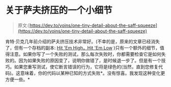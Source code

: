 # 关于萨夫挤压的一个小细节

> 原文:[https://dev.to/voins/one-tiny-detail-about-the-saff-squeeze](https://dev.to/voins/one-tiny-detail-about-the-saff-squeeze)

肯特·贝克几年前介绍的萨夫挤压技术非常好。(不幸的是，原来的文章已经消失了，但有一个存档的副本: [Hit 'Em High，Hit 'Em Low](https://web.archive.org/web/20090301204625/http://www.threeriversinstitute.org/HitEmHighHitEmLow.html) )只有一个额外的细节，值得注意。如果你写了一个失败的测试，那么每次失败时，你都需要检查它是如何失败的。因为如果失败的原因变了，说明你做错了，是时候退一步了。但是有一个技巧。如果您重写测试，使它断言错误的行为，它将是绿色的(当然，直到您修复代码)。这意味着，你的代码以某种已知的方式失败*。没有惊喜。我发现这种变化更方便一些。*
